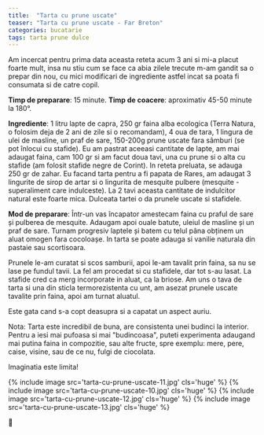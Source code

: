 ```yaml
---
title:  "Tarta cu prune uscate"
teaser: "Tarta cu prune uscate - Far Breton"
categories: bucatarie
tags: tarta prune dulce
---
```

Am incercat pentru prima data aceasta reteta acum 3 ani si mi-a placut foarte mult, insa nu stiu cum se face ca abia zilele trecute m-am gandit sa o prepar din nou, cu mici modificari de ingrediente astfel incat sa poata fi consumata si de catre copil.

**Timp de preparare**: 15 minute.
**Timp de coacere**: aproximativ 45-50 minute la 180°.

**Ingrediente**: 1 litru lapte de capra, 250 gr faina alba ecologica (Terra Natura, o folosim deja de 2 ani de zile si o recomandam), 4 oua de tara, 1 lingura de ulei de masline, un praf de sare, 150-200g prune uscate fara sâmburi (se pot înlocui cu stafide).
Eu am pastrat aceeasi cantitate de lapte, am mai adaugat faina, cam 100 gr si am facut doua tavi, una cu prune si o alta cu stafide (am folosit stafide negre de Corint).
In reteta preluata, se adauga 250 gr de zahar. Eu facand tarta pentru a fi papata de Rares, am adaugat 3 lingurite de sirop de artar si o lingurita de mesquite pulbere (mesquite - superaliment care indulceste).
La 2 tavi aceasta cantitate de indulcitor natural este foarte mica. Dulceata tartei o da prunele uscate si stafidele.

**Mod de preparare**: Într-un vas încapator amestecam faina cu praful de sare și pulberea de mesquite. Adaugam apoi ouale batute, uleiul de masline și un praf de sare. Turnam progresiv laptele și batem cu telul pâna obținem un aluat omogen fara cocoloașe.
In tarta se poate adauga si vanilie naturala din pastaie sau scortisoara.

Prunele le-am curatat si scos samburii, apoi le-am tavalit prin faina, sa nu se lase pe fundul tavii. La fel am procedat si cu stafidele, dar tot s-au lasat. La stafide cred ca merg incorporate in aluat, ca la briose.
Am uns o tava de tarta si una din sticla termorezistenta cu unt, am asezat prunele uscate tavalite prin faina, apoi am turnat aluatul.

Este gata cand s-a copt deasupra si a capatat un aspect auriu.

Nota: Tarta este incredibil de buna, are consistenta unei budinci la interior.
Pentru a iesi mai pufoasa si mai "budincoasa", puteti experimenta adaugand mai putina faina in compozitie, sau alte fructe, spre exemplu: mere, pere, caise, visine, sau de ce nu, fulgi de ciocolata.

Imaginatia este limita!

{% include image src='tarta-cu-prune-uscate-11.jpg' cls='huge' %}
{% include image src='tarta-cu-prune-uscate-10.jpg' cls='huge' %}
{% include image src='tarta-cu-prune-uscate-12.jpg' cls='huge' %}
{% include image src='tarta-cu-prune-uscate-13.jpg' cls='huge' %}

:sunflower:
